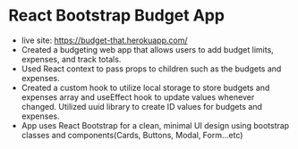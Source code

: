 # React Bootstrap Budget App
- live site: https://budget-that.herokuapp.com/
- Created a budgeting web app that allows users to add budget limits, expenses, and track totals.
- Used React context to pass props to children such as the budgets and expenses. 
- Created a custom hook to utilize local storage to store budgets and expenses array and useEffect hook to update values whenever changed. Utilized uuid library to create ID values for budgets and expenses.
- App uses React Bootstrap for a clean, minimal UI design using bootstrap classes and components(Cards, Buttons, Modal, Form...etc)


